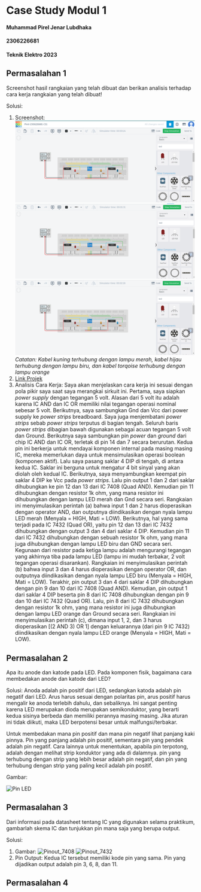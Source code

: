 # Case Study Modul 1
#### Muhammad Pirel Jenar Lubdhaka
#### 2306226681
#### Teknik Elektro 2023



## Permasalahan 1
Screenshot hasil rangkaian yang telah dibuat dan berikan analisis terhadap cara kerja rangkaian yang telah dibuat! 

Solusi:
1.  Screenshot:
![Rangkaian_AndState](https://github.com/pirel624/Dasar_Sistem_Digital/blob/7c25670e59bd2f8524e3f741e29b17b08e595d9f/Rangkaian_AndState.png)
![Rangkaian_OrState](https://github.com/pirel624/Dasar_Sistem_Digital/blob/7c25670e59bd2f8524e3f741e29b17b08e595d9f/Rangkaian_OrState.png)
![Rangkaian_AndOrState](https://github.com/pirel624/Dasar_Sistem_Digital/blob/7c25670e59bd2f8524e3f741e29b17b08e595d9f/Rangkaian_AndOrState.png)
_Catatan: Kabel kuning terhubung dengan lampu merah, kabel hijau terhubung dengan lampu biru, dan kabel torqoise terhubung dengan lampu orange_
2. [Link Projek](https://www.tinkercad.com/things/1rwUEIEPUse-pirel-2306226681-cs1)
3. Analisis Cara Kerja:
Saya akan menjelaskan cara kerja ini sesuai dengan pola pikir saya saat saya merangkai sirkuit ini. Pertama, saya siapkan _power supply_ dengan tegangan 5 volt. Alasan dari 5 volt itu adalah karena IC AND dan IC OR memiliki nilai tegangan operasi nominal sebesar 5 volt. Berikutnya, saya sambungkan Gnd dan Vcc dari power supply ke _power strips_ breadboard. Saya juga menjembatani _power strips_ sebab _power strips_ terputus di bagian tengah. Seluruh baris _power strips_ dibagian bawah digunakan sebagai acuan tegangan 5 volt dan Ground. Berikutnya saya sambungkan pin _power_ dan _ground_ dari chip IC AND dan IC OR, terletak di pin 14 dan 7 secara berurutan. Kedua pin ini berkerja untuk mendayai komponen internal pada masing masing IC, mereka memerlukan daya untuk mensimulasikan operasi boolean (komponen aktif). Lalu saya pasang saklar 4 DIP di tengah, di antara kedua IC. Saklar ini berguna untuk mengatur 4 bit sinyal yang akan diolah oleh kedual IC. Berikutnya, saya menyambungkan keempat pin saklar 4 DIP ke Vcc pada _power strips_. Lalu pin output 1 dan 2 dari saklar dihubungkan ke pin 12 dan 13 dari IC 7408 (Quad AND). Kemudian pin 11 dihubungkan dengan resistor 1k ohm, yang mana resistor ini dihubungkan dengan lampu LED merah dan Gnd secara seri. Rangkaian ini menyimulasikan perintah (a) bahwa input 1 dan 2 harus dioperasikan dengan operator AND, dan outputnya diindikasikan dengan nyala lampu LED merah (Menyala = HIGH, Mati = LOW). Berikutnya, hal yang sama terjadi pada IC 7432 (Quad OR), yaitu pin 12 dan 13 dari IC 7432 dihubungkan dengan output 3 dan 4 dari saklar 4 DIP. Kemudian pin 11 dari IC 7432 dihubungkan dengan sebuah resistor 1k ohm, yang mana juga dihubungkan dengan lampu LED biru dan GND secara seri. Kegunaan dari resistor pada ketiga lampu adalah mengurangi tegangan yang akhirnya tiba pada lampu LED (lampu ini mudah terbakar, 2 volt tegangan operasi disarankan). Rangkaian ini menyimulasikan perintah (b) bahwa input 3 dan 4 harus dioperasikan dengan operator OR, dan outputnya diindikasikan dengan nyala lampu LED biru (Menyala = HIGH, Mati = LOW). Terakhir, pin output 3 dan 4 dari saklar 4 DIP dihubungkan dengan pin 9 dan 10 dari IC 7408 (Quad AND). Kemudian, pin output 1 dari saklar 4 DIP beserta pin 8 dari IC 7408 dihubungkan dengan pin 9 dan 10 dari IC 7432 (Quad OR). Lalu, pin 8 dari IC 7432 dihubungkan dengan resistor 1k ohm, yang mana resistor ini juga dihubungkan dengan lampu LED orange dan Ground secara seri. Rangkaian ini menyimulasikan perintah (c), dimana input 1, 2, dan 3 harus dioperasikan [(2 AND 3) OR 1] dengan keluarannya (dari pin 9 IC 7432) diindikasikan dengan nyala lampu LED orange (Menyala = HIGH, Mati = LOW).



## Permasalahan 2
Apa itu anode dan katode pada LED. Pada komponen fisik, bagaimana cara membedakan anode dan katode dari LED?

Solusi:
Anoda adalah pin positif dari LED, sedangkan katoda adalah pin negatif dari LED. Arus harus sesuai dengan polaritas pin, arus positif harus mengalir ke anoda terlebih dahulu, dan sebaliknya. Ini sangat penting karena LED merupakan dioda merupakan semikonduktor, yang berarti kedua sisinya berbeda dan memiliki perannya masing masing. Jika aturan ini tidak diikuti, maka LED berpotensi besar untuk malfungsi/terbakar.

Untuk membedakan mana pin positif dan mana pin negatif lihat panjang kaki pinnya. Pin yang panjang adalah pin positif, sementara pin yang pendek adalah pin negatif. Cara lainnya untuk menentukan, apabila pin terpotong, adalah dengan melihat strip konduktor yang ada di dalamnya. pin yang terhubung dengan strip yang lebih besar adalah pin negatif, dan pin yang terhubung dengan strip yang paling kecil adalah pin positif.

Gambar:

![Pin LED](https://www.electroduino.com/wp-content/uploads/2020/08/LED-or-Light-Emitting-Diode-Pinout.jpg)



## Permasalahan 3
Dari informasi pada datasheet tentang IC yang digunakan selama praktikum, gambarlah skema IC dan tunjukkan pin mana saja yang berupa output.

Solusi:

1. Gambar:
![Pinout_7408](https://netsonic.fi/en/wp-content/uploads/2021/07/9093138730d267e574c0a83debdc23c8.jpg)
![Pinout_7432](https://robotechshop.com/wp-content/uploads/2015/12/7432.jpg)
2. Pin Output:
Kedua IC tersebut memiliki kode pin yang sama. Pin yang dijadikan output adalah pin 3, 6, 8, dan 11.



## Permasalahan 4
